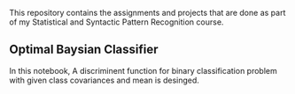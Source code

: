 This repository contains the assignments and projects that are done as part of my Statistical and Syntactic Pattern Recognition course.

Optimal Baysian Classifier
---------------------------
In this notebook, A discriminent function for binary classification problem with given class covariances and mean is desinged.

